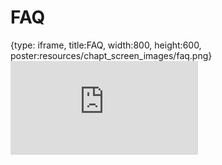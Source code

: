 # FAQ
 
{type: iframe, title:FAQ, width:800, height:600, poster:resources/chapt_screen_images/faq.png}
![](https://hutchdatascience.org/NIH_Data_Sharing/faq.html)
 

 
